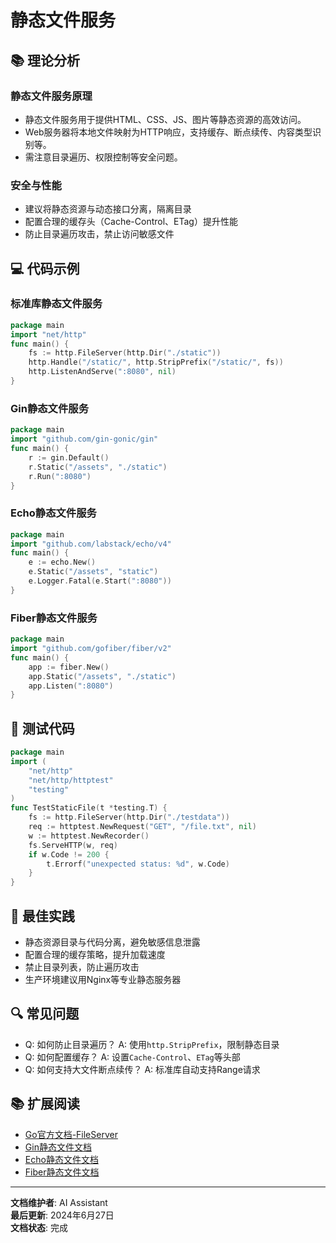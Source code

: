 # 静态文件服务

## 📚 **理论分析**

### **静态文件服务原理**

- 静态文件服务用于提供HTML、CSS、JS、图片等静态资源的高效访问。
- Web服务器将本地文件映射为HTTP响应，支持缓存、断点续传、内容类型识别等。
- 需注意目录遍历、权限控制等安全问题。

### **安全与性能**

- 建议将静态资源与动态接口分离，隔离目录
- 配置合理的缓存头（Cache-Control、ETag）提升性能
- 防止目录遍历攻击，禁止访问敏感文件

## 💻 **代码示例**

### **标准库静态文件服务**

```go
package main
import "net/http"
func main() {
    fs := http.FileServer(http.Dir("./static"))
    http.Handle("/static/", http.StripPrefix("/static/", fs))
    http.ListenAndServe(":8080", nil)
}
```

### **Gin静态文件服务**

```go
package main
import "github.com/gin-gonic/gin"
func main() {
    r := gin.Default()
    r.Static("/assets", "./static")
    r.Run(":8080")
}
```

### **Echo静态文件服务**

```go
package main
import "github.com/labstack/echo/v4"
func main() {
    e := echo.New()
    e.Static("/assets", "static")
    e.Logger.Fatal(e.Start(":8080"))
}
```

### **Fiber静态文件服务**

```go
package main
import "github.com/gofiber/fiber/v2"
func main() {
    app := fiber.New()
    app.Static("/assets", "./static")
    app.Listen(":8080")
}
```

## 🧪 **测试代码**

```go
package main
import (
    "net/http"
    "net/http/httptest"
    "testing"
)
func TestStaticFile(t *testing.T) {
    fs := http.FileServer(http.Dir("./testdata"))
    req := httptest.NewRequest("GET", "/file.txt", nil)
    w := httptest.NewRecorder()
    fs.ServeHTTP(w, req)
    if w.Code != 200 {
        t.Errorf("unexpected status: %d", w.Code)
    }
}
```

## 🎯 **最佳实践**

- 静态资源目录与代码分离，避免敏感信息泄露
- 配置合理的缓存策略，提升加载速度
- 禁止目录列表，防止遍历攻击
- 生产环境建议用Nginx等专业静态服务器

## 🔍 **常见问题**

- Q: 如何防止目录遍历？
  A: 使用`http.StripPrefix`，限制静态目录
- Q: 如何配置缓存？
  A: 设置`Cache-Control`、`ETag`等头部
- Q: 如何支持大文件断点续传？
  A: 标准库自动支持Range请求

## 📚 **扩展阅读**

- [Go官方文档-FileServer](https://golang.org/pkg/net/http/#FileServer)
- [Gin静态文件文档](https://gin-gonic.com/docs/examples/serving-static-files/)
- [Echo静态文件文档](https://echo.labstack.com/guide/static-files/)
- [Fiber静态文件文档](https://docs.gofiber.io/api/app#static)

---

**文档维护者**: AI Assistant  
**最后更新**: 2024年6月27日  
**文档状态**: 完成
